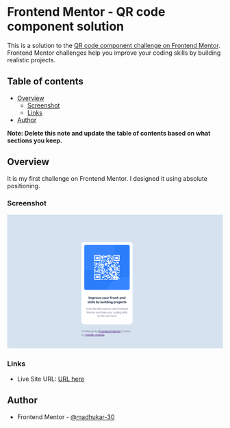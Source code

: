 # Frontend Mentor - QR code component solution

This is a solution to the [QR code component challenge on Frontend Mentor](https://www.frontendmentor.io/challenges/qr-code-component-iux_sIO_H). Frontend Mentor challenges help you improve your coding skills by building realistic projects. 

## Table of contents

- [Overview](#overview)
  - [Screenshot](#screenshot)
  - [Links](#links)
- [Author](#author)

**Note: Delete this note and update the table of contents based on what sections you keep.**

## Overview
It is my first challenge on Frontend Mentor.
I designed it using absolute positioning.

### Screenshot

![](./screenshot-qr.png)

### Links
- Live Site URL: [ URL here](https://643433dbc1587d40ebd1dae1--chic-medovik-f3eb36.netlify.app/)
## Author
- Frontend Mentor - [@madhukar-30](https://www.frontendmentor.io/profile/madhukar-30)



